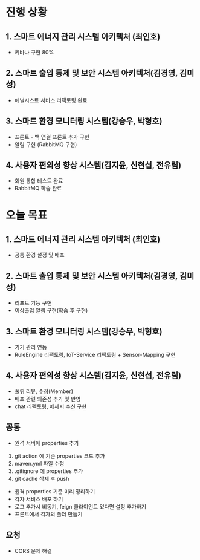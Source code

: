 # 진행 상황


## 1. 스마트 에너지 관리 시스템 아키텍처 (최인호)
- 키바나 구현 80%

## 2. 스마트 출입 통제 및 보안 시스템 아키텍처(김경영, 김미성)
- 에널시스트 서비스 리팩토링 완료

## 3. 스마트 환경 모니터링 시스템(강승우, 박형호)
- 프론트 - 백 연결 프론트 추가 구현
- 알림 구현 (RabbitMQ 구현)

## 4. 사용자 편의성 향상 시스템(김지윤, 신현섭, 전유림)
- 회원 통합 테스트 완료
- RabbitMQ 학습 완료



# 오늘 목표

## 1. 스마트 에너지 관리 시스템 아키텍처 (최인호)
- 공통 환경 설정 및 배포

## 2. 스마트 출입 통제 및 보안 시스템 아키텍처(김경영, 김미성)
- 리포트 기능 구현
- 이상출입 알림 구현(학습 후 구현)

## 3. 스마트 환경 모니터링 시스템(강승우, 박형호)
- 기기 관리 연동
- RuleEngine 리팩토링, IoT-Service 리팩토링 + Sensor-Mapping 구현

## 4. 사용자 편의성 향상 시스템(김지윤, 신현섭, 전유림)
- 풀뤼 리뷰, 수정(Member)
- 배포 관련 의존성 추가 및 반영
- chat 리펙토링, 메세지 수신 구현

## 공통
- 원격 서버에 properties 추가
1. git action 에 기존 properties 코드 추가
2. maven.yml 파일 수정
3. .gitignore 에 properties 추가
4. git cache 삭제 후 push

- 원격 properties 기준 미리 정리하기
- 각자 서비스 배포 하기
- 로그 추가시 비동기, feign 클라이언트 있다면 설정 추가하기
- 프론트에서 각자의 폴더 만들기

## 요청
- CORS 문제 해결